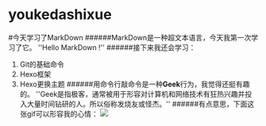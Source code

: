 # youkedashixue
#今天学习了MarkDown
######MarkDown是一种超文本语言，今天我第一次学习了它。
''Hello MarkDown !''
######接下来我还会学习：
1. Git的基础命令
1. Hexo框架
1. Hexo更换主题
######用命令行敲命令是一种**Geek**行为，我觉得还挺有趣的。
''Geek是指极客，通常被用于形容对计算机和网络技术有狂热兴趣并投入大量时间钻研的人。所以俗称发烧友或怪杰。''
######有点意思，下面这张gif可以形容我的心情：
![](https://qgt-style.oss-cn-hangzhou.aliyuncs.com/newcoursep4/g1/g1-2-2/tenor.gif)
